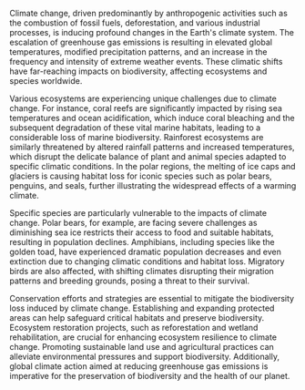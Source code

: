 Climate change, driven predominantly by anthropogenic activities such as the combustion of fossil fuels, deforestation, and various industrial processes, is inducing profound changes in the Earth's climate system. The escalation of greenhouse gas emissions is resulting in elevated global temperatures, modified precipitation patterns, and an increase in the frequency and intensity of extreme weather events. These climatic shifts have far-reaching impacts on biodiversity, affecting ecosystems and species worldwide.

Various ecosystems are experiencing unique challenges due to climate change. For instance, coral reefs are significantly impacted by rising sea temperatures and ocean acidification, which induce coral bleaching and the subsequent degradation of these vital marine habitats, leading to a considerable loss of marine biodiversity. Rainforest ecosystems are similarly threatened by altered rainfall patterns and increased temperatures, which disrupt the delicate balance of plant and animal species adapted to specific climatic conditions. In the polar regions, the melting of ice caps and glaciers is causing habitat loss for iconic species such as polar bears, penguins, and seals, further illustrating the widespread effects of a warming climate.

Specific species are particularly vulnerable to the impacts of climate change. Polar bears, for example, are facing severe challenges as diminishing sea ice restricts their access to food and suitable habitats, resulting in population declines. Amphibians, including species like the golden toad, have experienced dramatic population decreases and even extinction due to changing climatic conditions and habitat loss. Migratory birds are also affected, with shifting climates disrupting their migration patterns and breeding grounds, posing a threat to their survival.

Conservation efforts and strategies are essential to mitigate the biodiversity loss induced by climate change. Establishing and expanding protected areas can help safeguard critical habitats and preserve biodiversity. Ecosystem restoration projects, such as reforestation and wetland rehabilitation, are crucial for enhancing ecosystem resilience to climate change. Promoting sustainable land use and agricultural practices can alleviate environmental pressures and support biodiversity. Additionally, global climate action aimed at reducing greenhouse gas emissions is imperative for the preservation of biodiversity and the health of our planet.
